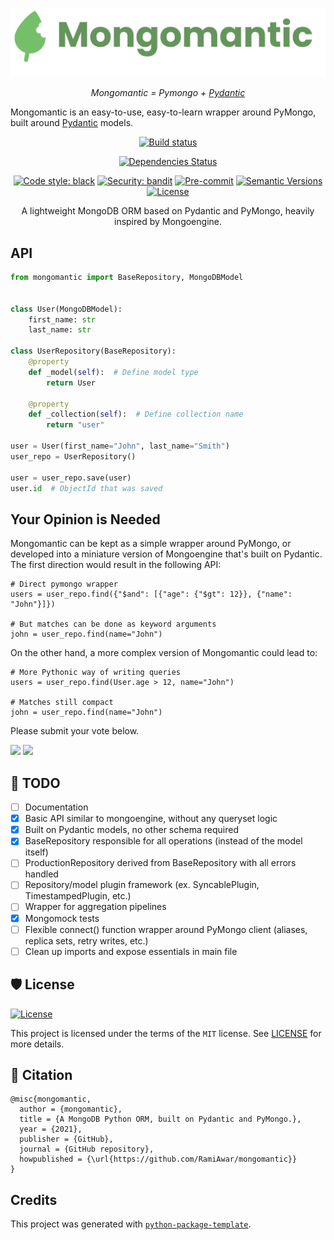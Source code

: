 ![Logo](https://github.com/RamiAwar/mongomantic/blob/main/docs/assets/text_logo.png)

<p align="center">
    <em>Mongomantic = Pymongo + <a href="https://pydantic-docs.helpmanual.io/">Pydantic</a></em>
</p>
<p>Mongomantic is an easy-to-use, easy-to-learn wrapper around PyMongo, built around <a href="https://pydantic-docs.helpmanual.io/">Pydantic</a> models.</p>

<div align="center">

[![Build status](https://github.com/RamiAwar/mongomantic/workflows/build/badge.svg?branch=main&event=push)](https://github.com/RamiAwar/mongomantic/actions?query=workflow%3Abuild)

<!-- [![Python Version](https://img.shields.io/pypi/pyversions/mongomantic.svg)](https://pypi.org/project/mongomantic/)-->

[![Dependencies Status](https://img.shields.io/badge/dependencies-up%20to%20date-brightgreen.svg)](https://github.com/RamiAwar/mongomantic/pulls?utf8=%E2%9C%93&q=is%3Apr%20author%3Aapp%2Fdependabot)

[![Code style: black](https://img.shields.io/badge/code%20style-black-000000.svg)](https://github.com/psf/black)
[![Security: bandit](https://img.shields.io/badge/security-bandit-green.svg)](https://github.com/PyCQA/bandit)
[![Pre-commit](https://img.shields.io/badge/pre--commit-enabled-brightgreen?logo=pre-commit&logoColor=white)](https://github.com/RamiAwar/mongomantic/blob/master/.pre-commit-config.yaml)
[![Semantic Versions](https://img.shields.io/badge/%F0%9F%9A%80-semantic%20versions-informational.svg)](https://github.com/RamiAwar/mongomantic/releases)
[![License](https://img.shields.io/github/license/RamiAwar/mongomantic)](https://github.com/RamiAwar/mongomantic/blob/main/LICENSE)

A lightweight MongoDB ORM based on Pydantic and PyMongo, heavily inspired by Mongoengine.

</div>

## API

```python
from mongomantic import BaseRepository, MongoDBModel


class User(MongoDBModel):
    first_name: str
    last_name: str

class UserRepository(BaseRepository):
    @property
    def _model(self):  # Define model type
        return User

    @property
    def _collection(self):  # Define collection name
        return "user"

user = User(first_name="John", last_name="Smith")
user_repo = UserRepository()

user = user_repo.save(user)
user.id  # ObjectId that was saved

```

## Your Opinion is Needed

Mongomantic can be kept as a simple wrapper around PyMongo, or developed into a miniature version of Mongoengine that's built on Pydantic.
The first direction would result in the following API:

```
# Direct pymongo wrapper
users = user_repo.find({"$and": [{"age": {"$gt": 12}}, {"name": "John"}]})

# But matches can be done as keyword arguments
john = user_repo.find(name="John")
```

On the other hand, a more complex version of Mongomantic could lead to:

```
# More Pythonic way of writing queries
users = user_repo.find(User.age > 12, name="John")

# Matches still compact
john = user_repo.find(name="John")
```

Please submit your vote below.

[![](https://api.gh-polls.com/poll/01F2Y4GNM757FXCJ6VR2TVVYTN/Use%20MongoDB%20expressions%20to%20filter%20results)](https://api.gh-polls.com/poll/01F2Y4GNM757FXCJ6VR2TVVYTN/Use%20MongoDB%20expressions%20to%20filter%20results/vote)
[![](https://api.gh-polls.com/poll/01F2Y4GNM757FXCJ6VR2TVVYTN/Use%20Python%20operators%20to%20filter%20results)](https://api.gh-polls.com/poll/01F2Y4GNM757FXCJ6VR2TVVYTN/Use%20Python%20operators%20to%20filter%20results/vote)

## 🚀 TODO

- [ ] Documentation
- [x] Basic API similar to mongoengine, without any queryset logic
- [x] Built on Pydantic models, no other schema required
- [x] BaseRepository responsible for all operations (instead of the model itself)
- [ ] ProductionRepository derived from BaseRepository with all errors handled
- [ ] Repository/model plugin framework (ex. SyncablePlugin, TimestampedPlugin, etc.)
- [ ] Wrapper for aggregation pipelines
- [x] Mongomock tests
- [ ] Flexible connect() function wrapper around PyMongo client (aliases, replica sets, retry writes, etc.)
- [ ] Clean up imports and expose essentials in main file

## 🛡 License

[![License](https://img.shields.io/github/license/RamiAwar/mongomantic)](https://github.com/RamiAwar/mongomantic/blob/main/LICENSE)

This project is licensed under the terms of the `MIT` license. See [LICENSE](https://github.com/RamiAwar/mongomantic/blob/main/LICENSE) for more details.

## 📃 Citation

```
@misc{mongomantic,
  author = {mongomantic},
  title = {A MongoDB Python ORM, built on Pydantic and PyMongo.},
  year = {2021},
  publisher = {GitHub},
  journal = {GitHub repository},
  howpublished = {\url{https://github.com/RamiAwar/mongomantic}}
}
```

## Credits

This project was generated with [`python-package-template`](https://github.com/TezRomacH/python-package-template).
